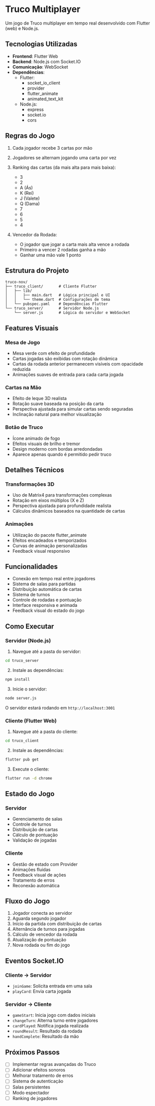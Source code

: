 # Truco Multiplayer

Um jogo de Truco multiplayer em tempo real desenvolvido com Flutter (web) e Node.js.

## Tecnologias Utilizadas

- **Frontend**: Flutter Web
- **Backend**: Node.js com Socket.IO
- **Comunicação**: WebSocket
- **Dependências**:
  - Flutter:
    - socket_io_client
    - provider
    - flutter_animate
    - animated_text_kit
  - Node.js:
    - express
    - socket.io
    - cors

## Regras do Jogo

1. Cada jogador recebe 3 cartas por mão
2. Jogadores se alternam jogando uma carta por vez
3. Ranking das cartas (da mais alta para mais baixa):
   - 3
   - 2
   - A (Ás)
   - K (Rei)
   - J (Valete)
   - Q (Dama)
   - 7
   - 6
   - 5
   - 4

4. Vencedor da Rodada:
   - O jogador que jogar a carta mais alta vence a rodada
   - Primeiro a vencer 2 rodadas ganha a mão
   - Ganhar uma mão vale 1 ponto

## Estrutura do Projeto

```
truco-nov/
├── truco_client/       # Cliente Flutter
│   ├── lib/
│   │   ├── main.dart   # Lógica principal e UI
│   │   └── theme.dart  # Configurações de tema
│   └── pubspec.yaml    # Dependências Flutter
└── truco_server/       # Servidor Node.js
    └── server.js       # Lógica do servidor e WebSocket
```

## Features Visuais

### Mesa de Jogo
- Mesa verde com efeito de profundidade
- Cartas jogadas são exibidas com rotação dinâmica
- Cartas da rodada anterior permanecem visíveis com opacidade reduzida
- Animações suaves de entrada para cada carta jogada

### Cartas na Mão
- Efeito de leque 3D realista
- Rotação suave baseada na posição da carta
- Perspectiva ajustada para simular cartas sendo seguradas
- Inclinação natural para melhor visualização

### Botão de Truco
- Ícone animado de fogo
- Efeitos visuais de brilho e tremor
- Design moderno com bordas arredondadas
- Aparece apenas quando é permitido pedir truco

## Detalhes Técnicos

### Transformações 3D
- Uso de Matrix4 para transformações complexas
- Rotação em eixos múltiplos (X e Z)
- Perspectiva ajustada para profundidade realista
- Cálculos dinâmicos baseados na quantidade de cartas

### Animações
- Utilização do pacote flutter_animate
- Efeitos encadeados e temporizados
- Curvas de animação personalizadas
- Feedback visual responsivo

## Funcionalidades

- Conexão em tempo real entre jogadores
- Sistema de salas para partidas
- Distribuição automática de cartas
- Sistema de turnos
- Controle de rodadas e pontuação
- Interface responsiva e animada
- Feedback visual do estado do jogo

## Como Executar

### Servidor (Node.js)

1. Navegue até a pasta do servidor:
```bash
cd truco_server
```

2. Instale as dependências:
```bash
npm install
```

3. Inicie o servidor:
```bash
node server.js
```

O servidor estará rodando em `http://localhost:3001`

### Cliente (Flutter Web)

1. Navegue até a pasta do cliente:
```bash
cd truco_client
```

2. Instale as dependências:
```bash
flutter pub get
```

3. Execute o cliente:
```bash
flutter run -d chrome
```

## Estado do Jogo

### Servidor
- Gerenciamento de salas
- Controle de turnos
- Distribuição de cartas
- Cálculo de pontuação
- Validação de jogadas

### Cliente
- Gestão de estado com Provider
- Animações fluidas
- Feedback visual de ações
- Tratamento de erros
- Reconexão automática

## Fluxo do Jogo

1. Jogador conecta ao servidor
2. Aguarda segundo jogador
3. Início da partida com distribuição de cartas
4. Alternância de turnos para jogadas
5. Cálculo de vencedor da rodada
6. Atualização de pontuação
7. Nova rodada ou fim do jogo

## Eventos Socket.IO

### Cliente → Servidor
- `joinGame`: Solicita entrada em uma sala
- `playCard`: Envia carta jogada

### Servidor → Cliente
- `gameStart`: Inicia jogo com dados iniciais
- `changeTurn`: Alterna turno entre jogadores
- `cardPlayed`: Notifica jogada realizada
- `roundResult`: Resultado da rodada
- `handComplete`: Resultado da mão

## Próximos Passos

- [ ] Implementar regras avançadas do Truco
- [ ] Adicionar efeitos sonoros
- [ ] Melhorar tratamento de erros
- [ ] Sistema de autenticação
- [ ] Salas persistentes
- [ ] Modo espectador
- [ ] Ranking de jogadores
